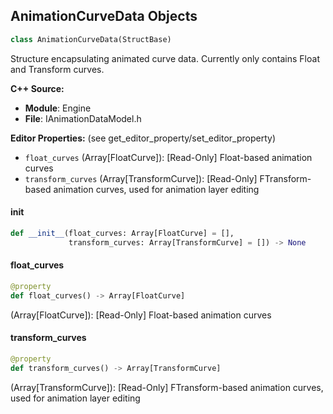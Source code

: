 ## AnimationCurveData Objects

```python
class AnimationCurveData(StructBase)
```

Structure encapsulating animated curve data. Currently only contains Float and Transform curves.

**C++ Source:**

- **Module**: Engine
- **File**: IAnimationDataModel.h

**Editor Properties:** (see get_editor_property/set_editor_property)

- ``float_curves`` (Array[FloatCurve]):  [Read-Only] Float-based animation curves
- ``transform_curves`` (Array[TransformCurve]):  [Read-Only] FTransform-based animation curves, used for animation layer editing

<a id="unreal.AnimationCurveData.__init__"></a>

#### __init__

```python
def __init__(float_curves: Array[FloatCurve] = [],
             transform_curves: Array[TransformCurve] = []) -> None
```

<a id="unreal.AnimationCurveData.float_curves"></a>

#### float_curves

```python
@property
def float_curves() -> Array[FloatCurve]
```

(Array[FloatCurve]):  [Read-Only] Float-based animation curves

<a id="unreal.AnimationCurveData.transform_curves"></a>

#### transform_curves

```python
@property
def transform_curves() -> Array[TransformCurve]
```

(Array[TransformCurve]):  [Read-Only] FTransform-based animation curves, used for animation layer editing

<a id="unreal.AnimatedBoneAttribute"></a>